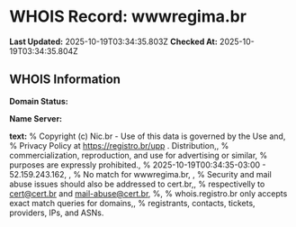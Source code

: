 # WHOIS Record: wwwregima.br

**Last Updated:** 2025-10-19T03:34:35.803Z
**Checked At:** 2025-10-19T03:34:35.804Z

## WHOIS Information

**Domain Status:** 

**Name Server:** 

**text:** % Copyright (c) Nic.br - Use of this data is governed by the Use and, % Privacy Policy at https://registro.br/upp . Distribution,, % commercialization, reproduction, and use for advertising or similar, % purposes are expressly prohibited., % 2025-10-19T00:34:35-03:00 - 52.159.243.162, , % No match for wwwregima.br, , % Security and mail abuse issues should also be addressed to cert.br,, % respectivelly to cert@cert.br and mail-abuse@cert.br, %, % whois.registro.br only accepts exact match queries for domains,, % registrants, contacts, tickets, providers, IPs, and ASNs.

